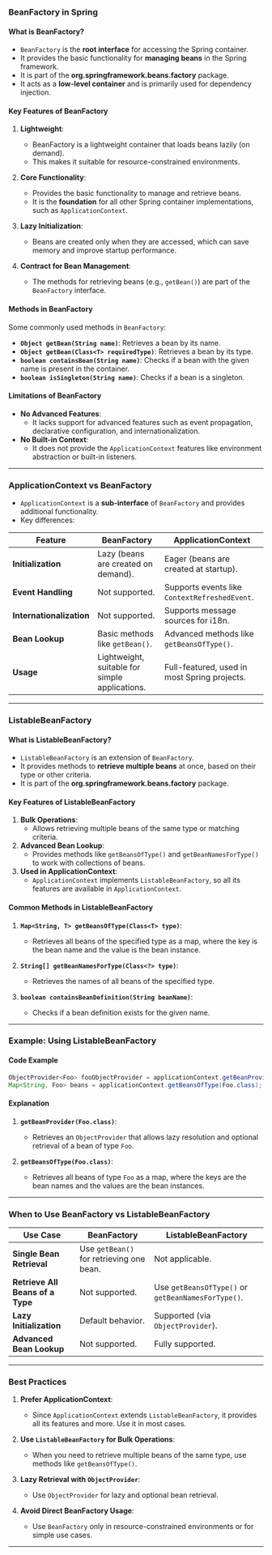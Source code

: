 ### **BeanFactory in Spring**

#### **What is BeanFactory?**
- `BeanFactory` is the **root interface** for accessing the Spring container.
- It provides the basic functionality for **managing beans** in the Spring framework.
- It is part of the **org.springframework.beans.factory** package.
- It acts as a **low-level container** and is primarily used for dependency injection.

#### **Key Features of BeanFactory**
1. **Lightweight**:
   - BeanFactory is a lightweight container that loads beans lazily (on demand).
   - This makes it suitable for resource-constrained environments.

2. **Core Functionality**:
   - Provides the basic functionality to manage and retrieve beans.
   - It is the **foundation** for all other Spring container implementations, such as `ApplicationContext`.

3. **Lazy Initialization**:
   - Beans are created only when they are accessed, which can save memory and improve startup performance.

4. **Contract for Bean Management**:
   - The methods for retrieving beans (e.g., `getBean()`) are part of the `BeanFactory` interface.

#### **Methods in BeanFactory**
Some commonly used methods in `BeanFactory`:
- **`Object getBean(String name)`**:
  Retrieves a bean by its name.
- **`Object getBean(Class<T> requiredType)`**:
  Retrieves a bean by its type.
- **`boolean containsBean(String name)`**:
  Checks if a bean with the given name is present in the container.
- **`boolean isSingleton(String name)`**:
  Checks if a bean is a singleton.

#### **Limitations of BeanFactory**
- **No Advanced Features**:
  - It lacks support for advanced features such as event propagation, declarative configuration, and internationalization.
- **No Built-in Context**:
  - It does not provide the `ApplicationContext` features like environment abstraction or built-in listeners.

---

### **ApplicationContext vs BeanFactory**

- `ApplicationContext` is a **sub-interface** of `BeanFactory` and provides additional functionality.
- Key differences:

| Feature                     | **BeanFactory**                                   | **ApplicationContext**                        |
|-----------------------------|--------------------------------------------------|-----------------------------------------------|
| **Initialization**          | Lazy (beans are created on demand).              | Eager (beans are created at startup).         |
| **Event Handling**          | Not supported.                                   | Supports events like `ContextRefreshedEvent`. |
| **Internationalization**    | Not supported.                                   | Supports message sources for i18n.            |
| **Bean Lookup**             | Basic methods like `getBean()`.                  | Advanced methods like `getBeansOfType()`.     |
| **Usage**                   | Lightweight, suitable for simple applications.   | Full-featured, used in most Spring projects.  |

---

### **ListableBeanFactory**

#### **What is ListableBeanFactory?**
- `ListableBeanFactory` is an extension of `BeanFactory`.
- It provides methods to **retrieve multiple beans** at once, based on their type or other criteria.
- It is part of the **org.springframework.beans.factory** package.

#### **Key Features of ListableBeanFactory**
1. **Bulk Operations**:
   - Allows retrieving multiple beans of the same type or matching criteria.
2. **Advanced Bean Lookup**:
   - Provides methods like `getBeansOfType()` and `getBeanNamesForType()` to work with collections of beans.
3. **Used in ApplicationContext**:
   - `ApplicationContext` implements `ListableBeanFactory`, so all its features are available in `ApplicationContext`.

#### **Common Methods in ListableBeanFactory**
1. **`Map<String, T> getBeansOfType(Class<T> type)`**:
   - Retrieves all beans of the specified type as a map, where the key is the bean name and the value is the bean instance.

2. **`String[] getBeanNamesForType(Class<?> type)`**:
   - Retrieves the names of all beans of the specified type.

3. **`boolean containsBeanDefinition(String beanName)`**:
   - Checks if a bean definition exists for the given name.

---

### **Example: Using ListableBeanFactory**

#### **Code Example**
```java
ObjectProvider<Foo> fooObjectProvider = applicationContext.getBeanProvider(Foo.class);
Map<String, Foo> beans = applicationContext.getBeansOfType(Foo.class);
```

#### **Explanation**
1. **`getBeanProvider(Foo.class)`**:
   - Retrieves an `ObjectProvider` that allows lazy resolution and optional retrieval of a bean of type `Foo`.

2. **`getBeansOfType(Foo.class)`**:
   - Retrieves all beans of type `Foo` as a map, where the keys are the bean names and the values are the bean instances.

---

### **When to Use BeanFactory vs ListableBeanFactory**

| Use Case                              | **BeanFactory**                         | **ListableBeanFactory**                |
|---------------------------------------|-----------------------------------------|----------------------------------------|
| **Single Bean Retrieval**             | Use `getBean()` for retrieving one bean. | Not applicable.                       |
| **Retrieve All Beans of a Type**      | Not supported.                          | Use `getBeansOfType()` or `getBeanNamesForType()`. |
| **Lazy Initialization**               | Default behavior.                       | Supported (via `ObjectProvider`).      |
| **Advanced Bean Lookup**              | Not supported.                          | Fully supported.                       |

---

### **Best Practices**

1. **Prefer ApplicationContext**:
   - Since `ApplicationContext` extends `ListableBeanFactory`, it provides all its features and more. Use it in most cases.

2. **Use `ListableBeanFactory` for Bulk Operations**:
   - When you need to retrieve multiple beans of the same type, use methods like `getBeansOfType()`.

3. **Lazy Retrieval with `ObjectProvider`**:
   - Use `ObjectProvider` for lazy and optional bean retrieval.

4. **Avoid Direct BeanFactory Usage**:
   - Use `BeanFactory` only in resource-constrained environments or for simple use cases.

---

 
